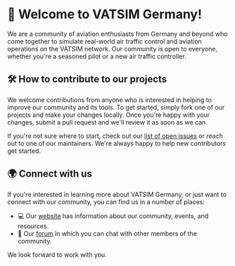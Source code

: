 # 👋 Welcome to VATSIM Germany!

We are a community of aviation enthusiasts from Germany and beyond who come together to simulate real-world air traffic control and aviation operations on the VATSIM network. 
Our community is open to everyone, whether you're a seasoned pilot or a new air traffic controller.

## 🛠️ How to contribute to our projects

We welcome contributions from anyone who is interested in helping to improve our community and its tools. To get started, simply fork one of our projects and make your changes locally. Once you're happy with your changes, submit a pull request and we'll review it as soon as we can.

If you're not sure where to start, check out our [list of open issues](https://github.com/search?q=org%3Avatger+&type=issues) or reach out to one of our maintainers. We're always happy to help new contributors get started.

## 🌍 Connect with us

If you're interested in learning more about VATSIM Germany, or just want to connect with our community, you can find us in a number of places:

- 💻 Our [website](https://www.vatsim-germany.org/) has information about our community, events, and resources.
- 📰 Our [forum](https://board.vatsim-germany.org/) in which you can chat with other members of the community.

We look forward to work with you.
